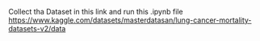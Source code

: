 Collect tha Dataset in this link and run this  .ipynb file
https://www.kaggle.com/datasets/masterdatasan/lung-cancer-mortality-datasets-v2/data
